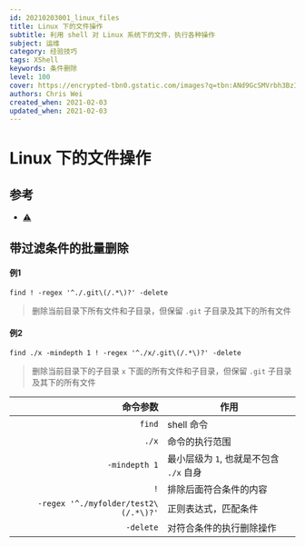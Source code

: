 ```yaml
---
id: 20210203001_linux_files
title: Linux 下的文件操作
subtitle: 利用 shell 对 Linux 系统下的文件，执行各种操作
subject: 运维
category: 经验技巧
tags: XShell
keywords: 条件删除
level: 100
cover: https://encrypted-tbn0.gstatic.com/images?q=tbn:ANd9GcSMVrbh3BzIQ6peyMyamQtLHaJYzhvy_CT3MA&usqp=CAU
authors: Chris Wei
created_when: 2021-02-03
updated_when: 2021-02-03
---
```


# Linux 下的文件操作

## 参考

- [⚠️](https://unix.stackexchange.com/questions/422392/delete-all-folders-inside-a-folder-except-one-with-specific-name)

## 带过滤条件的批量删除

#### 例1

```
find ! -regex '^./.git\(/.*\)?' -delete
```

> 删除当前目录下所有文件和子目录，但保留 `.git` 子目录及其下的所有文件

#### 例2

```
find ./x -mindepth 1 ! -regex '^./x/.git\(/.*\)?' -delete
```

> 删除当前目录下的子目录 `x` 下面的所有文件和子目录，但保留 `.git` 子目录及其下的所有文件

|命令参数|作用
|--:|---|
|`find`|shell 命令|
|`./x`|命令的执行范围|
|`-mindepth 1`|最小层级为 `1`, 也就是不包含 `./x` 自身|
|`!`|排除后面符合条件的内容|
|`-regex '^./myfolder/test2\(/.*\)?'`|正则表达式，匹配条件|
|`-delete`|对符合条件的执行删除操作|
